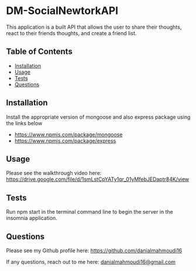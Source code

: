 # DM-SocialNewtorkAPI

This application is a built API that allows the user to share their thoughts, react to their friends thoughts, and create a friend list.

## Table of Contents

- [Installation](#installation)
- [Usage](#usage)
- [Tests](#test)
- [Questions](#questions)

## Installation

Install the appropriate version of mongoose and also express package using the links below
- https://www.npmjs.com/package/mongoose
- https://www.npmjs.com/package/express

## Usage

Please see the walkthrough video here: https://drive.google.com/file/d/1smLstCpYATy1qr_01yMfebJEDaptr84K/view

## Tests

Run npm start in the terminal command line to begin the server in the insomnia application.

## Questions

Please see my Github profile here: https://github.com/danialmahmoudi16

If any questions, reach out to me here: danialmahmoudi16@gmail.com
